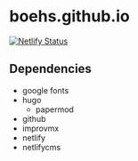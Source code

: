 # boehs.github.io

[![Netlify Status](https://api.netlify.com/api/v1/badges/f90484b0-3329-47b4-82a4-53949725c6e7/deploy-status)](https://app.netlify.com/sites/evn/deploys)

## Dependencies 

* google fonts
* hugo
  * papermod
* github
* improvmx
* netlify
* netlifycms
